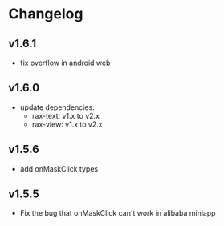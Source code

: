 # Changelog

## v1.6.1

- fix overflow in android web

## v1.6.0

- update dependencies:
  - rax-text: v1.x to v2.x
  - rax-view: v1.x to v2.x
  
## v1.5.6

- add onMaskClick types

## v1.5.5

- Fix the bug that onMaskClick can't work in alibaba miniapp